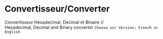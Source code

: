 # Convertisseur/Converter
Convertisseur Hexadecimal, Decimal et Binaire // </br>
Hexadecimal, Decimal and Binary converter
`Choose our Version; French or English`
